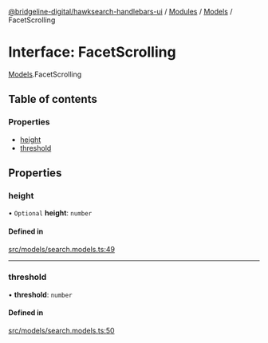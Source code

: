 [@bridgeline-digital/hawksearch-handlebars-ui](../README.md) / [Modules](../modules.md) / [Models](../modules/Models.md) / FacetScrolling

# Interface: FacetScrolling

[Models](../modules/Models.md).FacetScrolling

## Table of contents

### Properties

- [height](Models.FacetScrolling.md#height)
- [threshold](Models.FacetScrolling.md#threshold)

## Properties

### height

• `Optional` **height**: `number`

#### Defined in

[src/models/search.models.ts:49](https://bitbucket.org/bridgelinedigital/frontend-handlebars-ui/src/db3ebfe/src/models/search.models.ts#lines-49)

___

### threshold

• **threshold**: `number`

#### Defined in

[src/models/search.models.ts:50](https://bitbucket.org/bridgelinedigital/frontend-handlebars-ui/src/db3ebfe/src/models/search.models.ts#lines-50)
